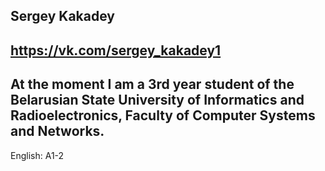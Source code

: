 Sergey Kakadey
---
https://vk.com/sergey_kakadey1
---
At the moment I am a 3rd year student of the Belarusian State University of Informatics and Radioelectronics, Faculty of Computer Systems and Networks.
---
English: A1-2
